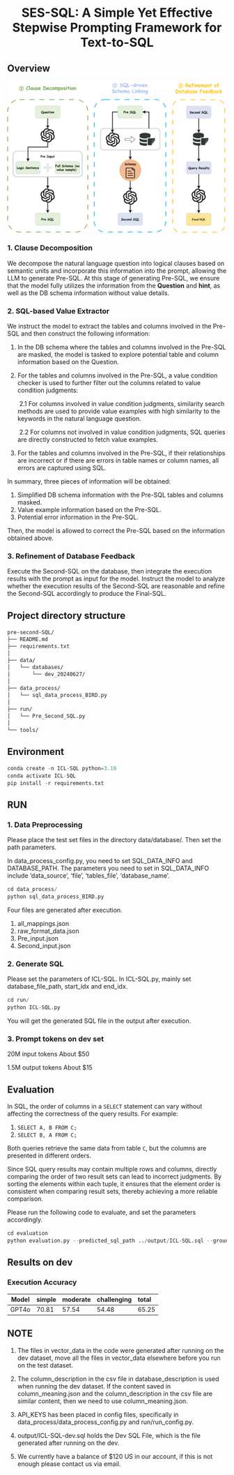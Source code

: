<h1 style="text-align: center;">SES-SQL: A Simple Yet Effective Stepwise Prompting Framework for Text-to-SQL</h1>

<h2>Overview</h2>


![ICL-SQL](figs/ICL-SQL.svg)

<h3>1. Clause Decomposition</h3>

We decompose the natural language question into logical clauses based on semantic units and incorporate this information into the prompt, allowing the LLM to generate Pre-SQL. 
At this stage of generating Pre-SQL, we ensure that the model fully utilizes the information from the **Question** and **hint**, as well as the DB schema information without value details.

<h3>2. SQL-based Value Extractor</h3>

We instruct the model to extract the tables and columns involved in the Pre-SQL and then construct the following information:

1. In the DB schema where the tables and columns involved in the Pre-SQL are masked, the model is tasked to explore potential table and column information based on the Question.

2. For the tables and columns involved in the Pre-SQL, a value condition checker is used to further filter out the columns related to value condition judgments: 

   ​	2.1 For columns involved in value condition judgments, similarity search methods are used to provide value examples with high similarity to the keywords in the natural language question. 

   ​	2.2 For columns not involved in value condition judgments, SQL queries are directly constructed to fetch value examples.

3. For the tables and columns involved in the Pre-SQL, if their relationships are incorrect or if there are errors in table names or column names, all errors are captured using SQL.

In summary, three pieces of information will be obtained:

1. Simplified DB schema information with the Pre-SQL tables and columns masked.
2. Value example information based on the Pre-SQL.
3. Potential error information in the Pre-SQL.

Then, the model is allowed to correct the Pre-SQL based on the information obtained above.

<h3>3. Refinement of Database Feedback</h3>

Execute the Second-SQL on the database, then integrate the execution results with the prompt as input for the model. Instruct the model to analyze whether the execution results of the Second-SQL are reasonable and refine the Second-SQL accordingly to produce the Final-SQL.

<h2>Project directory structure</h2>


```plaintext
pre-second-SQL/
├── README.md
├── requirements.txt
│
├── data/
│   └── databases/
│		└── dev_20240627/
│
├── data_process/
│   └── sql_data_process_BIRD.py
│
├── run/
│   └── Pre_Second_SQL.py
│
└── tools/
```

<h2>Environment</h2>


```python
conda create -n ICL-SQL python=3.10
conda activate ICL-SQL
pip install -r requirements.txt
```

<h2>RUN</h2>


<h3>1. Data Preprocessing</h3>

Please place the test set files in the directory data/database/. Then set the path parameters. 

In data_process_config.py, you need to set SQL_DATA_INFO and DATABASE_PATH. The parameters you need to set in SQL_DATA_INFO include ‘data_source’, ‘file’, ‘tables_file’, ‘database_name’.

```python
cd data_process/
python sql_data_process_BIRD.py
```

Four files are generated after execution.

1. all_mappings.json
2. raw_format_data.json    
2. Pre_input.json
3. Second_input.json

<h3>2. Generate SQL</h3>

Please set the parameters of ICL-SQL. In ICL-SQL.py, mainly set database_file_path, start_idx and end_idx.

```python
cd run/
python ICL-SQL.py
```

You will get the generated SQL file in the output after execution.

<h3>3. Prompt tokens on dev set</h3>

20M input tokens       About $50

1.5M output tokens     About $15

<h2>Evaluation</h2>


In SQL, the order of columns in a `SELECT` statement can vary without affecting the correctness of the query results. For example:

1. `SELECT A, B FROM C;`
2. `SELECT B, A FROM C;`

Both queries retrieve the same data from table `C`, but the columns are presented in different orders.

Since SQL query results may contain multiple rows and columns, directly comparing the order of two result sets can lead to incorrect judgments. By sorting the elements within each tuple, it ensures that the element order is consistent when comparing result sets, thereby achieving a more reliable comparison.

Please run the following code to evaluate, and set the parameters accordingly.

```python
cd evaluation
python evaluation.py --predicted_sql_path ../output/ICL-SQL.sql --ground_truth_path ../data/database/dev_20240627/dev.sql --data_mode dev --db_root_path ../data/database/dev_20240627/dev_databases/ --diff_json_path ../data/database/dev_20240627/dev.json
```

<h2>Results on dev</h2>


### Execution Accuracy

| Model | simple | moderate | challenging | total |
| ----- |:-------|:---------|:------------|:------|
| GPT4o | 70.81  | 57.54    | 54.48       | 65.25 |

<h2>NOTE</h2>


1. The files in vector_data in the code were generated after running on the dev dataset, move all the files in vector_data elsewhere before you run on the test dataset.

2. The column_description in the csv file in database_description is used when running the dev dataset. If the content saved in column_meaning.json and the column_description in the csv file are similar content, then we need to use column_meaning.json.

3. API_KEYS has been placed in config files, specifically in data_process/data_process_config.py and run/run_config.py.

4. output/ICL-SQL-dev.sql holds the Dev SQL File, which is the file generated after running on the dev.

5. We currently have a balance of $120 US in our account, if this is not enough please contact us via email.